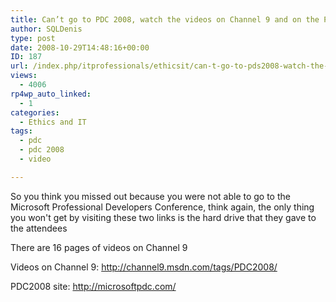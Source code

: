 ```yaml
---
title: Can’t go to PDC 2008, watch the videos on Channel 9 and on the PDC 2008 site
author: SQLDenis
type: post
date: 2008-10-29T14:48:16+00:00
ID: 187
url: /index.php/itprofessionals/ethicsit/can-t-go-to-pds2008-watch-the-videos-on/
views:
  - 4006
rp4wp_auto_linked:
  - 1
categories:
  - Ethics and IT
tags:
  - pdc
  - pdc 2008
  - video

---
```

So you think you missed out because you were not able to go to the Microsoft Professional Developers Conference, think again, the only thing you won't get by visiting these two links is the hard drive that they gave to the attendees

There are 16 pages of videos on Channel 9
  
Videos on Channel 9: http://channel9.msdn.com/tags/PDC2008/

PDC2008 site: http://microsoftpdc.com/